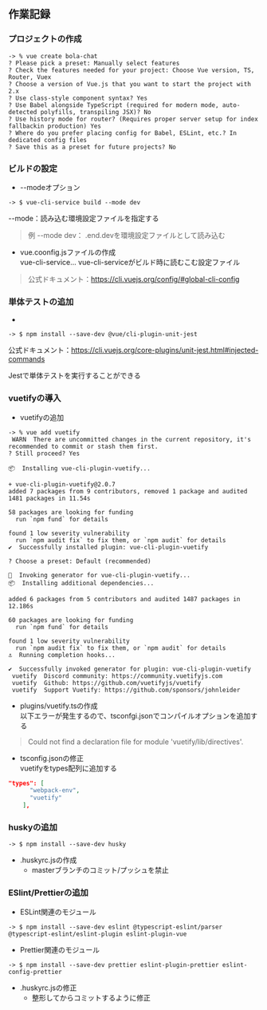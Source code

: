## 作業記録

### プロジェクトの作成
```
-> % vue create bola-chat
? Please pick a preset: Manually select features
? Check the features needed for your project: Choose Vue version, TS, Router, Vuex
? Choose a version of Vue.js that you want to start the project with 2.x
? Use class-style component syntax? Yes
? Use Babel alongside TypeScript (required for modern mode, auto-detected polyfills, transpiling JSX)? No
? Use history mode for router? (Requires proper server setup for index fallbackin production) Yes
? Where do you prefer placing config for Babel, ESLint, etc.? In dedicated config files
? Save this as a preset for future projects? No
```

### ビルドの設定
- --modeオプション
```
-> $ vue-cli-service build --mode dev
```
--mode：読み込む環境設定ファイルを指定する  
> 例 --mode dev： .end.devを環境設定ファイルとして読み込む

- vue.coonfig.jsファイルの作成  
vue-cli-service... vue-cli-serviceがビルド時に読むこむ設定ファイル

> 公式ドキュメント：https://cli.vuejs.org/config/#global-cli-config

### 単体テストの追加
- 
```
-> $ npm install --save-dev @vue/cli-plugin-unit-jest
```
公式ドキュメント：https://cli.vuejs.org/core-plugins/unit-jest.html#injected-commands

Jestで単体テストを実行することができる

### vuetifyの導入
- vuetifyの追加  
```
-> % vue add vuetify
 WARN  There are uncommitted changes in the current repository, it's recommended to commit or stash them first.
? Still proceed? Yes

📦  Installing vue-cli-plugin-vuetify...

+ vue-cli-plugin-vuetify@2.0.7
added 7 packages from 9 contributors, removed 1 package and audited 1481 packages in 11.54s

58 packages are looking for funding
  run `npm fund` for details

found 1 low severity vulnerability
  run `npm audit fix` to fix them, or `npm audit` for details
✔  Successfully installed plugin: vue-cli-plugin-vuetify

? Choose a preset: Default (recommended)

🚀  Invoking generator for vue-cli-plugin-vuetify...
📦  Installing additional dependencies...

added 6 packages from 5 contributors and audited 1487 packages in 12.186s

60 packages are looking for funding
  run `npm fund` for details

found 1 low severity vulnerability
  run `npm audit fix` to fix them, or `npm audit` for details
⚓  Running completion hooks...

✔  Successfully invoked generator for plugin: vue-cli-plugin-vuetify
 vuetify  Discord community: https://community.vuetifyjs.com
 vuetify  Github: https://github.com/vuetifyjs/vuetify
 vuetify  Support Vuetify: https://github.com/sponsors/johnleider
```

- plugins/vuetify.tsの作成  
以下エラーが発生するので、tsconfgi.jsonでコンパイルオプションを追加する
> Could not find a declaration file for module 'vuetify/lib/directives'. 


- tsconfig.jsonの修正  
vuetifyをtypes配列に追加する
```json
"types": [
      "webpack-env",
      "vuetify"
    ],
```


### huskyの追加
```
-> $ npm install --save-dev husky
```

- .huskyrc.jsの作成
  - masterブランチのコミット/プッシュを禁止

### ESlint/Prettierの追加
- ESLint関連のモジュール
```
-> $ npm install --save-dev eslint @typescript-eslint/parser @typescript-eslint/eslint-plugin eslint-plugin-vue
```

- Prettier関連のモジュール
```
-> $ npm install --save-dev prettier eslint-plugin-prettier eslint-config-prettier
```

- .huskyrc.jsの修正  
  - 整形してからコミットするように修正